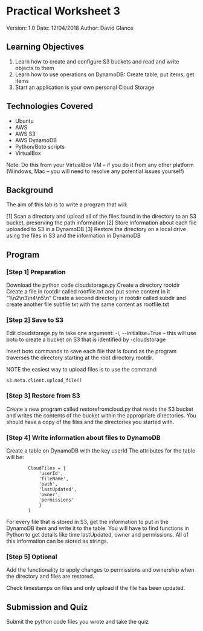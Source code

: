 # Practical Worksheet 3

Version: 1.0 Date: 12/04/2018 Author: David Glance

## Learning Objectives

1.	Learn how to create and configure S3 buckets and read and write objects to them
2.	Learn how to use operations on DynamoDB: Create table, put items, get items
3.	Start an application is your own personal Cloud Storage

## Technologies Covered

* Ubuntu
* AWS
* AWS S3
* AWS DynamoDB
* Python/Boto scripts
* VirtualBox

Note: Do this from your VirtualBox VM – if you do it from any other platform (Windows, Mac – you will need to resolve any potential issues yourself)

## Background

The aim of this lab is to write a program that will:

[1] Scan a directory and upload all of the files found in the directory to an S3 bucket, preserving the path information
[2] Store information about each file uploaded to S3 in a DynamoDB
[3] Restore the directory on a local drive using the files in S3 and the information in DynamoDB

## Program

### [Step 1] Preparation

Download the python code cloudstorage.py 
Create a directory rootdir
Create a file in rootdir called rootfile.txt and put some content in it “1\n2\n3\n4\n5\n”
Create a second directory in rootdir called subdir and create another file subfile.txt with the same content as rootfile.txt

### [Step 2] Save to S3

Edit cloudstorage.py to take one argument: -i, --initialise=True – this will use boto to create a bucket on S3 that is identified by <student number>-cloudstorage

Insert boto commands to save each file that is found as the program traverses the directory starting at the root directory rootdir.

NOTE the easiest way to upload files is to use the command: 

```
s3.meta.client.upload_file()
```

### [Step 3] Restore from S3

Create a new program called restorefromcloud.py that reads the S3 bucket and writes the contents of the bucket within the appropriate directories. You should have a copy of the files and the directories you started with.

### [Step 4] Write information about files to DynamoDB

Create a table on DynamoDB with the key userId
The attributes for the table will be:

```
        CloudFiles = {
            'userId',
            'fileName',
            'path',
            'lastUpdated',
			'owner',
            'permissions'
            }
        )
```

For every file that is stored in S3, get the information to put in the DynamoDB item and write it to the table. You will have to find functions in Python to get details like time lastUpdated, owner and permissions. All of this information can be stored as strings.

### [Step 5] Optional

Add the functionality to apply changes to permissions and ownership when the directory and files are restored. 

Check timestamps on files and only upload if the file has been updated.

## Submission and Quiz

Submit the python code files you wrote and take the quiz 

